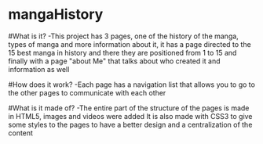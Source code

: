 # mangaHistory

#What is it?
-This project has 3 pages, one of the history of the manga, types of manga and more information about it, it has a page directed to the 15 best manga in history and there they are positioned from 1 to 15 and finally with a page "about Me" that talks about who created it and information as well

#How does it work?
-Each page has a navigation list that allows you to go to the other pages to communicate with each other

#What is it made of?
-The entire part of the structure of the pages is made in HTML5, images and videos were added
It is also made with CSS3 to give some styles to the pages to have a better design and a centralization of the content
